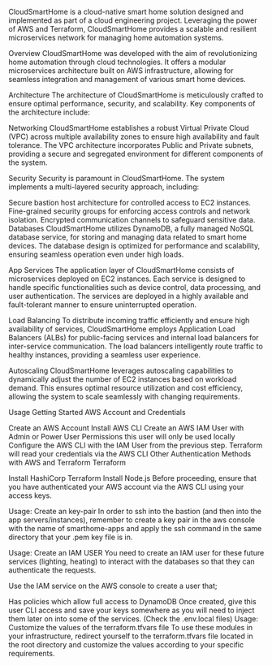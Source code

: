
CloudSmartHome is a cloud-native smart home solution designed and implemented as part of a cloud engineering project. Leveraging the power of AWS and Terraform, CloudSmartHome provides a scalable and resilient microservices network for managing home automation systems.

Overview
CloudSmartHome was developed with the aim of revolutionizing home automation through cloud technologies. It offers a modular microservices architecture built on AWS infrastructure, allowing for seamless integration and management of various smart home devices.

Architecture
The architecture of CloudSmartHome is meticulously crafted to ensure optimal performance, security, and scalability. Key components of the architecture include:

Networking
CloudSmartHome establishes a robust Virtual Private Cloud (VPC) across multiple availability zones to ensure high availability and fault tolerance. The VPC architecture incorporates Public and Private subnets, providing a secure and segregated environment for different components of the system.

Security
Security is paramount in CloudSmartHome. The system implements a multi-layered security approach, including:

Secure bastion host architecture for controlled access to EC2 instances.
Fine-grained security groups for enforcing access controls and network isolation.
Encrypted communication channels to safeguard sensitive data.
Databases
CloudSmartHome utilizes DynamoDB, a fully managed NoSQL database service, for storing and managing data related to smart home devices. The database design is optimized for performance and scalability, ensuring seamless operation even under high loads.

App Services
The application layer of CloudSmartHome consists of microservices deployed on EC2 instances. Each service is designed to handle specific functionalities such as device control, data processing, and user authentication. The services are deployed in a highly available and fault-tolerant manner to ensure uninterrupted operation.

Load Balancing
To distribute incoming traffic efficiently and ensure high availability of services, CloudSmartHome employs Application Load Balancers (ALBs) for public-facing services and internal load balancers for inter-service communication. The load balancers intelligently route traffic to healthy instances, providing a seamless user experience.

Autoscaling
CloudSmartHome leverages autoscaling capabilities to dynamically adjust the number of EC2 instances based on workload demand. This ensures optimal resource utilization and cost efficiency, allowing the system to scale seamlessly with changing requirements.


Usage
Getting Started
AWS Account and Credentials

Create an AWS Account
Install AWS CLI
Create an AWS IAM User with Admin or Power User Permissions
this user will only be used locally
Configure the AWS CLI with the IAM User from the previous step.
Terraform will read your credentials via the AWS CLI
Other Authentication Methods with AWS and Terraform
Terraform

Install HashiCorp Terraform
Install Node.js
Before proceeding, ensure that you have authenticated your AWS account via the AWS CLI using your access keys.

Usage: Create an key-pair
In order to ssh into the bastion (and then into the app servers/instances), remember to create a key pair in the aws console with the name of smarthome-apps and apply the ssh command in the same directory that your .pem key file is in.

Usage: Create an IAM USER
You need to create an IAM user for these future services (lighting, heating) to interact with the databases so that they can authenticate the requests.

Use the IAM service on the AWS console to create a user that;

Has policies which allow full access to DynamoDB
Once created, give this user CLI access and save your keys somewhere as you will need to inject them later on into some of the services. (Check the .env.local files)
Usage: Customize the values of the terraform.tfvars file
To use these modules in your infrastructure, redirect yourself to the terraform.tfvars file located in the root directory and customize the values according to your specific requirements.

